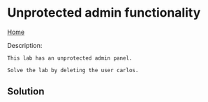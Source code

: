 # Unprotected admin functionality
<a href="{{ site.url }}{{ site.baseurl }}"> Home</a>


Description:
```
This lab has an unprotected admin panel.

Solve the lab by deleting the user carlos. 
```

## Solution